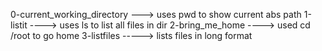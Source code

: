 0-current_working_directory ---> uses pwd to show current abs path
1-listit ----> uses ls to list all files in dir
2-bring_me_home ----> used cd /root to go home
3-listfiles -----> lists files in long format
